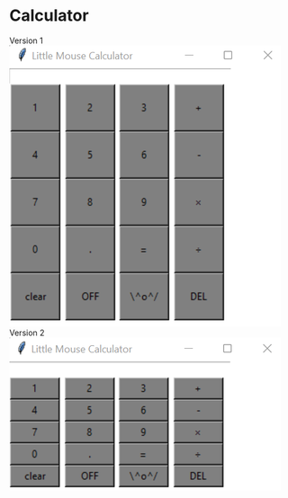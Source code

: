 # Calculator
Version 1
![Calculator](https://github.com/Little-T-Mouse/Calculator/blob/main/calculator.png)
Version 2
![Calculator2](https://github.com/Little-T-Mouse/Calculator/blob/main/calculator2.png)
